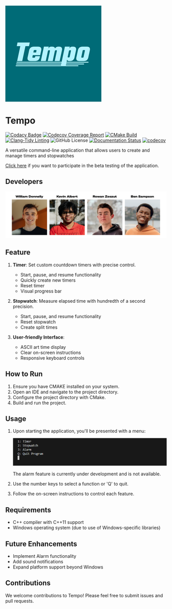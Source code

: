 ![Logo](Logo%20(Mid).png)
# Tempo
[![Codacy Badge](https://app.codacy.com/project/badge/Grade/8b2c325c2cc14f8c83427c59c616a839)](https://app.codacy.com/gh/stobitejnr/Tempo/dashboard?utm_source=gh&utm_medium=referral&utm_content=&utm_campaign=Badge_grade)
[![Codecov Coverage Report](https://github.com/stobitejnr/Tempo/actions/workflows/codecov.yml/badge.svg)](https://github.com/stobitejnr/Tempo/actions/workflows/codecov.yml)
[![CMake Build](https://github.com/stobitejnr/Tempo/actions/workflows/cmake.yml/badge.svg)](https://github.com/stobitejnr/Tempo/actions/workflows/cmake.yml)
[![Clang-Tidy Linting](https://github.com/stobitejnr/Tempo/actions/workflows/clang-tidy.yml/badge.svg)](https://github.com/stobitejnr/Tempo/actions/workflows/clang-tidy.yml)
![GitHub License](https://img.shields.io/github/license/stobitejnr/Tempo)
[![Documentation Status](https://codedocs.xyz/stobitejnr/Tempo.svg)](https://codedocs.xyz/stobitejnr/Tempo/)
[![codecov](https://codecov.io/gh/stobitejnr/Tempo/graph/badge.svg?token=NC8JFYBNUF)](https://codecov.io/gh/stobitejnr/Tempo)

A versatile command-line application that allows users to create and manage timers and stopwatches

[Click here](https://forms.gle/yQKxxhWpJ1LWqaSq7) if you want to participate in the beta testing of the application.

## Developers

![Team Image](team.webp)

## Feature

1. **Timer**: Set custom countdown timers with precise control.
   - Start, pause, and resume functionality
   - Quickly create new timers
   - Reset timer
   - Visual progress bar

2. **Stopwatch**: Measure elapsed time with hundredth of a second precision.
   - Start, pause, and resume functionality
   - Reset stopwatch
   - Create split times

3. **User-friendly Interface**:
   - ASCII art time display
   - Clear on-screen instructions
   - Responsive keyboard controls

## How to Run

1. Ensure you have CMAKE installed on your system.
2. Open an IDE and navigate to the project directory.
3. Configure the project directory with CMake.
4. Build and run the project.

## Usage

1. Upon starting the application, you'll be presented with a menu:

   ![Start up](startup.png)

   The alarm feature is currently under development and is not available.

2. Use the number keys to select a function or 'Q' to quit.
3. Follow the on-screen instructions to control each feature.

## Requirements

- C++ compiler with C++11 support
- Windows operating system (due to use of Windows-specific libraries)

## Future Enhancements

- Implement Alarm functionality
- Add sound notifications
- Expand platform support beyond Windows

## Contributions

We welcome contributions to Tempo! Please feel free to submit issues and pull requests.
